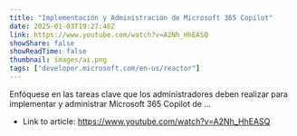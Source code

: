 ```yaml
---
title: "Implementación y Administración de Microsoft 365 Copilot"
date: 2025-01-03T19:27:46Z
link: https://www.youtube.com/watch?v=A2Nh_HhEASQ
showShare: false
showReadTime: false
thumbnail: images/ai.png
tags: ["developer.microsoft.com/en-us/reactor"]
---
```

Enfóquese en las tareas clave que los administradores deben realizar para implementar y administrar Microsoft 365 Copilot de ...

- Link to article: https://www.youtube.com/watch?v=A2Nh_HhEASQ